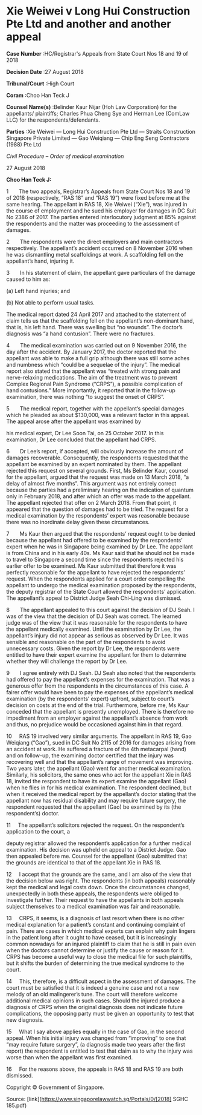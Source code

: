 # Xie Weiwei v Long Hui Construction Pte Ltd and another and another appeal 



**Case Number** :HC/Registrar's Appeals from State Court Nos 18 and 19 of 2018 

**Decision Date** :27 August 2018 

**Tribunal/Court** :High Court 

**Coram** :Choo Han Teck J 

**Counsel Name(s)** :Belinder Kaur Nijar (Hoh Law Corporation) for the appellants/ plaintiffs; Charles Phua Cheng Sye and Herman Lee (ComLaw LLC) for the respondents/defendants. 

**Parties** :Xie Weiwei — Long Hui Construction Pte Ltd — Straits Construction Singapore Private Limited — Gao Weiqiang — Chip Eng Seng Contractors (1988) Pte Ltd 

_Civil Procedure_ – _Order of medical examination_ 

27 August 2018 

**Choo Han Teck J:** 

1       The two appeals, Registrar’s Appeals from State Court Nos 18 and 19 of 2018 (respectively, “RAS 18” and “RAS 19”) were fixed before me at the same hearing. The appellant in RAS 18, Xie Weiwei (“Xie”), was injured in the course of employment and he sued his employer for damages in DC Suit No 2386 of 2017. The parties entered interlocutory judgment at 85% against the respondents and the matter was proceeding to the assessment of damages. 

2       The respondents were the direct employers and main contractors respectively. The appellant’s accident occurred on 8 November 2016 when he was dismantling metal scaffoldings at work. A scaffolding fell on the appellant’s hand, injuring it. 

3       In his statement of claim, the appellant gave particulars of the damage caused to him as: 

 (a) Left hand injuries; and 

 (b) Not able to perform usual tasks. 

The medical report dated 24 April 2017 and attached to the statement of claim tells us that the scaffolding fell on the appellant’s non-dominant hand, that is, his left hand. There was swelling but “no wounds”. The doctor’s diagnosis was “a hand contusion”. There were no fractures. 

4       The medical examination was carried out on 9 November 2016, the day after the accident. By January 2017, the doctor reported that the appellant was able to make a full grip although there was still some aches and numbness which “could be a sequelae of the injury”. The medical report also stated that the appellant was “treated with strong pain and nerve-relaxing medications. The aim of the treatment was to prevent Complex Regional Pain Syndrome (“CRPS”), a possible complication of hand contusions.” More importantly, it reported that in the follow-up examination, there was nothing “to suggest the onset of CRPS”. 

5       The medical report, together with the appellant’s special damages which he pleaded as about $130,000, was a relevant factor in this appeal. The appeal arose after the appellant was examined by 


his medical expert, Dr Lee Soon Tai, on 25 October 2017. In this examination, Dr Lee concluded that the appellant had CRPS. 

6       Dr Lee’s report, if accepted, will obviously increase the amount of damages recoverable. Consequently, the respondents requested that the appellant be examined by an expert nominated by them. The appellant rejected this request on several grounds. First, Ms Belinder Kaur, counsel for the appellant, argued that the request was made on 13 March 2018, “a delay of almost five months”. This argument was not entirely correct because the parties had a preliminary hearing on the indication of quantum only in February 2018, and after which an offer was made to the appellant. The appellant rejected that offer on 2 March 2018. From that point, it appeared that the question of damages had to be tried. The request for a medical examination by the respondents’ expert was reasonable because there was no inordinate delay given these circumstances. 

7       Ms Kaur then argued that the respondents’ request ought to be denied because the appellant had offered to be examined by the respondents’ expert when he was in Singapore being examined by Dr Lee. The appellant is from China and in his early 40s. Ms Kaur said that he should not be made to travel to Singapore a second time since the respondents rejected his earlier offer to be examined. Ms Kaur submitted that therefore it was perfectly reasonable for the appellant to have rejected the respondents’ request. When the respondents applied for a court order compelling the appellant to undergo the medical examination proposed by the respondents, the deputy registrar of the State Court allowed the respondents’ application. The appellant’s appeal to District Judge Seah Chi-Ling was dismissed. 

8       The appellant appealed to this court against the decision of DJ Seah. I was of the view that the decision of DJ Seah was correct. The learned judge was of the view that it was reasonable for the respondents to have the appellant medically examined. Until the examination by Dr Lee, the appellant’s injury did not appear as serious as observed by Dr Lee. It was sensible and reasonable on the part of the respondents to avoid unnecessary costs. Given the report by Dr Lee, the respondents were entitled to have their expert examine the appellant for them to determine whether they will challenge the report by Dr Lee. 

9       I agree entirely with DJ Seah. DJ Seah also noted that the respondents had offered to pay the appellant’s expenses for the examination. That was a generous offer from the respondents in the circumstances of this case. A fairer offer would have been to pay the expenses of the appellant’s medical examination (by the respondents’ expert) upfront, subject to court’s decision on costs at the end of the trial. Furthermore, before me, Ms Kaur conceded that the appellant is presently unemployed. There is therefore no impediment from an employer against the appellant’s absence from work and thus, no prejudice would be occasioned against him in that regard. 

10     RAS 19 involved very similar arguments. The appellant in RAS 19, Gao Weiqiang (“Gao”), sued in DC Suit No 2115 of 2016 for damages arising from an accident at work. He suffered a fracture of the 4th metacarpal (hand) and on follow-up, the examining doctor certified that the injury was recovering well and that the appellant’s range of movement was improving. Two years later, the appellant (Gao) went for another medical examination. Similarly, his solicitors, the same ones who act for the appellant Xie in RAS 18, invited the respondent to have its expert examine the appellant (Gao) when he flies in for his medical examination. The respondent declined, but when it received the medical report by the appellant’s doctor stating that the appellant now has residual disability and may require future surgery, the respondent requested that the appellant (Gao) be examined by its (the respondent’s) doctor. 

11     The appellant’s solicitors rejected the request. On the respondent’s application to the court, a 


deputy registrar allowed the respondent’s application for a further medical examination. His decision was upheld on appeal to a District Judge. Gao then appealed before me. Counsel for the appellant (Gao) submitted that the grounds are identical to that of the appellant Xie in RAS 18. 

12     I accept that the grounds are the same, and I am also of the view that the decision below was right. The respondents (in both appeals) reasonably kept the medical and legal costs down. Once the circumstances changed, unexpectedly in both these appeals, the respondents were obliged to investigate further. Their request to have the appellants in both appeals subject themselves to a medical examination was fair and reasonable. 

13     CRPS, it seems, is a diagnosis of last resort when there is no other medical explanation for a patient’s constant and continuing complaint of pain. There are cases in which medical experts can explain why pain lingers in the patient long after it ought to have ceased, but it is increasingly common nowadays for an injured plaintiff to claim that he is still in pain even when the doctors cannot determine or justify the cause or reason for it. CRPS has become a useful way to close the medical file for such plaintiffs, but it shifts the burden of determining the true medical syndrome to the court. 

14     This, therefore, is a difficult aspect in the assessment of damages. The court must be satisfied that it is indeed a genuine case and not a new melody of an old malingerer’s tune. The court will therefore welcome additional medical opinions in such cases. Should the injured produce a diagnosis of CRPS when the original diagnosis does not indicate future complications, the opposing party must be given an opportunity to test that new diagnosis. 

15     What I say above applies equally in the case of Gao, in the second appeal. When his initial injury was changed from “improving” to one that “may require future surgery”, (a diagnosis made two years after the first report) the respondent is entitled to test that claim as to why the injury was worse than when the appellant was first examined. 

16     For the reasons above, the appeals in RAS 18 and RAS 19 are both dismissed. 

 Copyright © Government of Singapore. 


Source: [link](https://www.singaporelawwatch.sg/Portals/0/[2018] SGHC 185.pdf)

